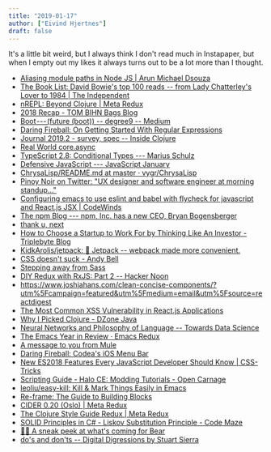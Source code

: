 ```yaml
---
title: "2019-01-17"
author: ["Eivind Hjertnes"]
draft: false
---
```


It's a little bit weird, but I always think I don't read much in
Instapaper, but when I empty out my likes it always turns out to be a
lot more than I thought.

-   [Aliasing
    module paths in Node JS | Arun Michael Dsouza](https://arunmichaeldsouza.com/blog/aliasing-module-paths-in-node-js)
-   [The
    Book List: David Bowie's top 100 reads -- from Lady Chatterley's
    Lover to 1984 | The Independent](https://www.independent.co.uk/arts-entertainment/books/features/david-bowie-influencers-books-literature-the-book-list-orwell-music-creative-a8252801.html)
-   [nREPL:
    Beyond Clojure | Meta Redux](https://metaredux.com/posts/2019/01/12/nrepl-beyond-clojure.html)
-   [2018 Recap - TOM BIHN Bags
    Blog](https://blog.tombihn.com/2018-recap)
-   [Boot --- (future
    (boot)) -- degree9 -- Medium](https://medium.com/degree9/boot-future-boot-e1948562d8d3)
-   [Daring
    Fireball: On Getting Started With Regular Expressions](https://daringfireball.net/2019/01/on%5Fgetting%5Fstarted%5Fwith%5Fregular%5Fexpressions)
-   [Journal 2019.2 -
    survey, spec -- Inside Clojure](http://insideclojure.org/2019/01/11/journal/)
-   [Real
    World core.async](http://clojurescriptmadeeasy.com/blog/real-world-core-async.html)
-   [TypeScript
    2.8: Conditional Types --- Marius Schulz](https://blog.mariusschulz.com/2019/01/09/typescript-2-8-conditional-types)
-   [Defensive
    JavaScript --- JavaScript January](https://www.javascriptjanuary.com/blog/defensive-javascript)
-   [ChrysaLisp/README.md
    at master · vygr/ChrysaLisp](https://github.com/vygr/ChrysaLisp/blob/master/README.md)
-   [Pinoy Noir
    on Twitter: "UX designer and software engineer at morning
    standup..."](https://twitter.com/mikeyil/status/1070157946611482631)
-   [Configuring
    emacs to use eslint and babel with flycheck for javascript and
    React.js JSX | CodeWinds](http://codewinds.com/blog/2015-04-02-emacs-flycheck-eslint-jsx.html)
-   [The
    npm Blog --- npm, Inc. has a new CEO, Bryan Bogensberger](https://blog.npmjs.org/post/181872197694/npm-inc-has-a-new-ceo-bryan-bogensberger)
-   [thank u, next](https://words.steveklabnik.com/thank-u-next)
-   [How
    to Choose a Startup to Work For by Thinking Like An Investor -
    Triplebyte Blog](https://triplebyte.com/blog/how-to-choose-a-startup-to-work-for)
-   [KidkArolis/jetpack: 🚀 Jetpack
    -- webpack made more convenient.](https://github.com/KidkArolis/jetpack)
-   [CSS doesn't suck -
    Andy Bell](https://andy-bell.design/wrote/css-doesnt-suck/)
-   [Stepping
    away from Sass](https://cathydutton.co.uk/posts/why-i-stopped-using-sass/)
-   [DIY
    Redux with RxJS: Part 2 -- Hacker Noon](https://hackernoon.com/diy-redux-with-rxjs-part-2-f9d4c53fa230)
-   <https://www.joshjahans.com/clean-concise-components/?utm%5Fcampaign=featured&utm%5Fmedium=email&utm%5Fsource=reactdigest>
-   [The
    Most Common XSS Vulnerability in React.js Applications](https://medium.com/node-security/the-most-common-xss-vulnerability-in-react-js-applications-2bdffbcc1fa0)
-   [Why I Picked
    Clojure - DZone Java](https://dzone.com/articles/why-i-picked-clojure)
-   [Neural
    Networks and Philosophy of Language -- Towards Data Science](https://towardsdatascience.com/neural-networks-and-philosophy-of-language-31c34c0796da)
-   [The
    Emacs Year in Review · Emacs Redux](https://emacsredux.com/blog/2019/01/10/the-emacs-year-in-review/)
-   [A
    message to you from Mule](https://mailchi.mp/muledesign/a-message-to-you-from-mule?e=7fffe7a1ae)
-   [Daring
    Fireball: Codea's iOS Menu Bar](https://daringfireball.net/2019/01/codeas%5Fios%5Fmenu%5Fbar)
-   [New
    ES2018 Features Every JavaScript Developer Should Know | CSS-Tricks](https://css-tricks.com/new-es2018-features-every-javascript-developer-should-know/)
-   [Scripting
    Guide - Halo CE: Modding Tutorials - Open Carnage](https://opencarnage.net/index.php?/topic/4156-scripting-guide/)
-   [leoliu/easy-kill: Kill & Mark
    Things Easily in Emacs](https://github.com/leoliu/easy-kill)
-   [Re-frame:
    The Guide to Building Blocks](https://purelyfunctional.tv/guide/re-frame-building-blocks/)
-   [CIDER 0.20
    (Oslo) | Meta Redux](https://metaredux.com/posts/2019/01/15/cider-oslo.html)
-   [The
    Clojure Style Guide Redux | Meta Redux](https://metaredux.com/posts/2019/01/15/clojure-style-guide-redux.html)
-   [SOLID
    Principles in C# - Liskov Substitution Principle - Code Maze](https://code-maze.com/liskov-substitution-principle/)
-   [🐻📝 A
    sneak peek at what's coming for Bear](https://mailchi.mp/shinyfrog/bear-sneak-peek-2019?e=bdf44259d0)
-   [do's and don'ts --
    Digital Digressions by Stuart Sierra](https://stuartsierra.com/tag/dos-and-donts)
